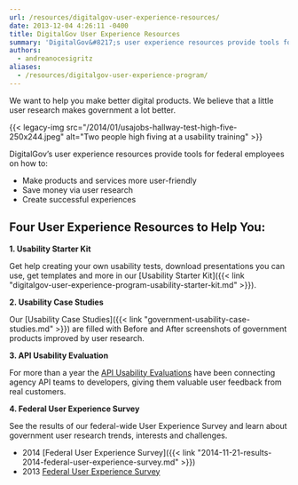 ```yaml
---
url: /resources/digitalgov-user-experience-resources/
date: 2013-12-04 4:26:11 -0400
title: DigitalGov User Experience Resources
summary: 'DigitalGov&#8217;s user experience resources provide tools for federal employees on how to make products and services more user-friendly, save money via user research, and create successful experiences'
authors:
  - andreanocesigritz
aliases:
  - /resources/digitalgov-user-experience-program/
---
```


We want to help you make better digital products. We believe that a little user research makes government a lot better.

{{< legacy-img src="/2014/01/usajobs-hallway-test-high-five-250x244.jpeg" alt="Two people high fiving at a usability training" >}}

DigitalGov&#8217;s user experience resources provide tools for federal employees on how to:

  * Make products and services more user-friendly
  * Save money via user research
  * Create successful experiences

## Four User Experience Resources to Help You:

**1. Usability Starter Kit**

Get help creating your own usability tests, download presentations you can use, get templates and more in our [Usability Starter Kit]({{< link "digitalgov-user-experience-program-usability-starter-kit.md" >}}).

**2. Usability Case Studies**

Our [Usability Case Studies]({{< link "government-usability-case-studies.md" >}}) are filled with Before and After screenshots of government products improved by user research.

**3. API Usability Evaluation**

For more than a year the [API Usability Evaluations](https://pages.18f.gov/API-Usability-Testing/) have been connecting agency API teams to developers, giving them valuable user feedback from real customers.

**4. Federal User Experience Survey**

See the results of our federal-wide User Experience Survey and learn about government user research trends, interests and challenges.

  * 2014 [Federal User Experience Survey]({{< link "2014-11-21-results-2014-federal-user-experience-survey.md" >}})
  * 2013 [Federal User Experience Survey](https://s3.amazonaws.com/digitalgov/_legacy-img/2013/12/2013-Federal-UX-Survey.pptx)
